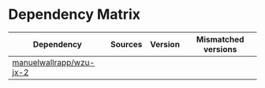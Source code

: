 # Dependency Matrix

Dependency | Sources | Version | Mismatched versions
---------- | ------- | ------- | -------------------
[manuelwallrapp/wzu-jx-2](https://github.com/manuelwallrapp/wzu-jx-2.git) |  | []() | 
